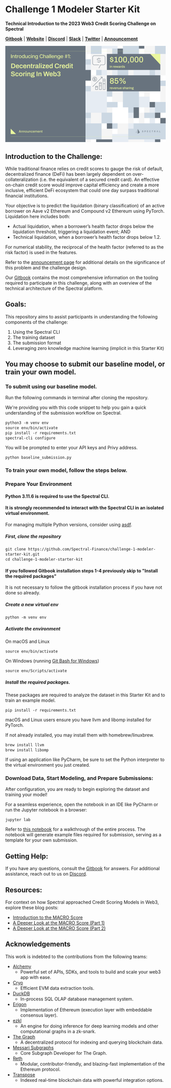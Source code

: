 # Challenge 1 Modeler Starter Kit
**Technical Introduction to the 2023 Web3 Credit Scoring Challenge on Spectral**

**[Gitbook](https://docs.spectral.finance/)**
| **[Website](https://app.spectral.finance/challenges/QmXwAbCDeFgH1234567890)**
| **[Discord](https://discord.gg/Z9ESSwy)**
| **[Slack](https://join.slack.com/t/spectralcommunity/shared_invite/zt-270pp4l2p-gR8KfjQ9hQEv11h_tyCuTQ)**
| **[Twitter](https://twitter.com/SpectralFi)**
| **[Announcement](https://blog.spectral.finance/challenge-1-credit-scoring-web3/)**

![](./assets/challenge-1-hero.png)


## Introduction to the Challenge:

While traditional finance relies on credit scores to gauge the risk of default, decentralized finance (DeFi) has been largely dependent on over-collateralization (i.e. the equivalent of a secured credit card). An effective on-chain credit score would improve capital efficiency and create a more inclusive, efficient DeFi ecosystem that could one day surpass traditional financial institutions.

Your objective is to predict the liquidation (binary classification) of an active borrower on Aave v2 Ethereum and Compound v2 Ethereum using PyTorch. Liquidation here includes both:

* Actual liquidation, when a borrower’s health factor drops below the liquidation threshold, triggering a liquidation event; AND
* Technical liquidation, when a borrower’s health factor drops below 1.2.

For numerical stability, the reciprocal of the health factor (referred to as the risk factor) is used in the features.

Refer to the [announcement page](https://blog.spectral.finance/challenge-1-credit-scoring-web3/) for additional details on the significance of this problem and the challenge design.

Our [Gitbook](https://docs.spectral.finance/) contains the most comprehensive information on the tooling required to participate in this challenge,
along with an overview of the technical architecture of the Spectral platform.

## Goals:
This repository aims to assist participants in understanding the following components of the challenge:
1. Using the Spectral CLI
2. The training dataset
3. The submission format
4. Leveraging zero knowledge machine learning (implicit in this Starter Kit)




## You may choose to submit our baseline model, or train your own model. 

### To submit using our baseline model.
Run the following commands in terminal after cloning the repository.

We're providing you with this code snippet to help you gain a quick understanding of the submission workflow on Spectral. 


```
python3 -m venv env
source env/bin/activate
pip install -r requirements.txt
spectral-cli configure
```
You will be prompted to enter your API keys and Privy address. 
```
python baseline_submission.py
```


### To train your own model, follow the steps below.

### Prepare Your Environment

#### Python 3.11.6 is required to use the Spectral CLI. 
#### It is strongly recommended to interact with the Spectral CLI in an isolated virtual environment.

For managing multiple Python versions, consider using [asdf](https://asdf-vm.com/).

##### First, clone the repository
```
git clone https://github.com/Spectral-Finance/challenge-1-modeler-starter-kit.git
cd challenge-1-modeler-starter-kit
```

#### If you followed Gitbook installation steps 1-4 previously skip to "Install the required packages"
It is not necessary to follow the gitbook installation process if you have not done so already. 

##### Create a new virtual env
```
python -m venv env
```

##### Activate the environment

On macOS and Linux
```
source env/bin/activate
```

On Windows (running [Git Bash for Windows](https://gitforwindows.org/))
```
source env/Scripts/activate
```


##### Install the required packages. 

These packages are required to analyze the dataset in this Starter Kit and to train an example model.  
```
pip install -r requirements.txt
```
macOS and Linux users ensure you have llvm and libomp installed for PyTorch.

If not already installed, you may install them with homebrew/linuxbrew.
```
brew install llvm
brew install libomp
```


If using an application like PyCharm, be sure to set the Python interpreter to the virtual environment you just created.

[//]: # (### Spectral CLI setup)

[//]: # ()
[//]: # (To configure the Spectral CLI you'll first need to sign up for free accounts on [Spectral]&#40;https://www.app.dev.spectral.finance/profile&#41; and [Alchemy]&#40;https://www.alchemy.com/?ref=github.spectral.finance&#41;)

[//]: # ()
[//]: # (```)

[//]: # (spectral-cli configure)

[//]: # (```)

[//]: # (Follow the instructions in terminal to configure the Spectral CLI.)

[//]: # ()
[//]: # ()
[//]: # (You should see a message stating:)

[//]: # ()
[//]: # ("Config has been updated. You can fetch training data now.")



### Download Data, Start Modeling, and Prepare Submissions:

After configuration, you are ready to begin exploring the dataset and training your model!

For a seamless experience, open the notebook in an IDE like PyCharm or run the Jupyter notebook in a browser:
```
jupyter lab
```

Refer to [this notebook](./modeler_starter_kit.ipynb) for a walkthrough of the entire process. The notebook will generate example files required for submission, serving as a template for your own submission.

## Getting Help:
If you have any questions, consult the [Gitbook](https://docs.spectral.finance/) for answers. For additional assistance, reach out to us on [Discord](https://discord.gg/Z9ESSwy).

## Resources:

For context on how Spectral approached Credit Scoring Models in Web3, explore these blog posts:
* [Introduction to the MACRO Score](https://blog.spectral.finance/introduction-to-macro-score)
* [A Deeper Look at the MACRO Score (Part 1)
](https://blog.spectral.finance/a-deeper-look-at-the-macro-score-part-one/)
* [A Deeper Look at the MACRO Score (Part 2)
](https://blog.spectral.finance/a-deeper-look-at-the-macro-score-part-2/)



## Acknowledgements
This work is indebted to the contributions from the following teams:
* [Alchemy](https://www.alchemy.com/?ref=github.spectral.finance)
  * Powerful set of APIs, SDKs, and tools to build and scale your web3 app with ease.
* [Cryo](https://github.com/paradigmxyz/cryo?ref=github.spectral.finance)
  * Efficient EVM data extraction tools. 
* [DuckDB](https://duckdb.org/)
  * In-process SQL OLAP database management system.
* [Erigon](https://erigon.ch/?ref=github.spectral.finance)
  * Implementation of Ethereum (execution layer with embeddable consensus layer).
* [ezkl](https://github.com/zkonduit/ezkl?ref=github.spectral.finance)
  * An engine for doing inference for deep learning models and other computational graphs in a zk-snark.
* [The Graph](https://thegraph.com/?ref=github.spectral.finance)
  *  A decentralized protocol for indexing and querying blockchain data.
* [Messari Subgraphs](https://subgraphs.messari.io/?ref=github.spectral.finance) 
  * Core Subgraph Developer for The Graph.
* [Reth](https://github.com/paradigmxyz/reth?ref=github.spectral.finance) 
  * Modular, contributor-friendly, and blazing-fast implementation of the Ethereum protocol.
* [Transpose](https://www.transpose.io/?ref=github.spectral.finance) 
  * Indexed real-time blockchain data with powerful integration options. 
